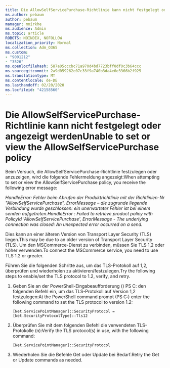 ```yaml
---
title: Die AllowSelfServicePurchase-Richtlinie kann nicht festgelegt oder angezeigt werden
ms.author: pebaum
author: pebaum
manager: mnirkhe
ms.audience: Admin
ms.topic: article
ROBOTS: NOINDEX, NOFOLLOW
localization_priority: Normal
ms.collection: Adm_O365
ms.custom:
- "9001212"
- "3526"
ms.openlocfilehash: 587a05cccbc71a970d4bd7723bff0df0c3b64ccc
ms.sourcegitcommit: 2a9d059262c07c33f9a740b3da4e6e3366b2f925
ms.translationtype: MT
ms.contentlocale: de-DE
ms.lasthandoff: 02/20/2020
ms.locfileid: "42158560"
---
```

# <a name="unable-to-set-or-view-the-allowselfservicepurchase-policy"></a><span data-ttu-id="cb2c9-102">Die AllowSelfServicePurchase-Richtlinie kann nicht festgelegt oder angezeigt werden</span><span class="sxs-lookup"><span data-stu-id="cb2c9-102">Unable to set or view the AllowSelfServicePurchase policy</span></span>

<span data-ttu-id="cb2c9-103">Beim Versuch, die AllowSelfServicePurchase-Richtlinie festzulegen oder anzuzeigen, wird die folgende Fehlermeldung angezeigt:</span><span class="sxs-lookup"><span data-stu-id="cb2c9-103">When attempting to set or view the AllowSelfServicePurchase policy, you receive the following error message:</span></span>

<span data-ttu-id="cb2c9-104">*HandleError: Fehler beim Abrufen der Produktrichtlinie mit der Richtlinien-Nr "AllowSelfServicePurchase", ErrorMessage – die zugrunde liegende Verbindung wurde geschlossen: ein unerwarteter Fehler ist bei einem senden aufgetreten.*</span><span class="sxs-lookup"><span data-stu-id="cb2c9-104">*HandleError : Failed to retrieve product policy with PolicyId 'AllowSelfServicePurchase', ErrorMessage - The underlying connection was closed: An unexpected error occurred on a send.*</span></span>

<span data-ttu-id="cb2c9-105">Dies kann an einer älteren Version von Transport Layer Security (TLS) liegen.</span><span class="sxs-lookup"><span data-stu-id="cb2c9-105">This may be due to an older version of Transport Layer Security (TLS).</span></span> <span data-ttu-id="cb2c9-106">Um den MSCommerce-Dienst zu verbinden, müssen Sie TLS 1,2 oder höher verwenden.</span><span class="sxs-lookup"><span data-stu-id="cb2c9-106">To connect the MSCommerce service, you need to use TLS 1.2 or greater.</span></span>  

<span data-ttu-id="cb2c9-107">Führen Sie die folgenden Schritte aus, um das TLS-Protokoll auf 1,2, überprüfen und wiederholen zu aktivieren/festzulegen.</span><span class="sxs-lookup"><span data-stu-id="cb2c9-107">Try the following steps to enable/set the TLS protocol to 1.2, verify, and retry.</span></span>
 1. <span data-ttu-id="cb2c9-108">Geben Sie an der PowerShell-Eingabeaufforderung (\) PS C: den folgenden Befehl ein, um das TLS-Protokoll auf Version 1,2 festzulegen:</span><span class="sxs-lookup"><span data-stu-id="cb2c9-108">At the PowerShell command prompt (PS C:\) enter the following command to set the TLS protocol to version 1.2:</span></span>

    `[Net.ServicePointManager]::SecurityProtocol = [Net.SecurityProtocolType]::Tls12`

2. <span data-ttu-id="cb2c9-109">Überprüfen Sie mit dem folgenden Befehl die verwendeten TLS-Protokolle (n):</span><span class="sxs-lookup"><span data-stu-id="cb2c9-109">Verify the TLS protocol(s) in use, with the following command:</span></span>

    `[Net.ServicePointManager]::SecurityProtocol` 

3. <span data-ttu-id="cb2c9-110">Wiederholen Sie die Befehle Get oder Update bei Bedarf.</span><span class="sxs-lookup"><span data-stu-id="cb2c9-110">Retry the Get or Update commands as needed.</span></span>


